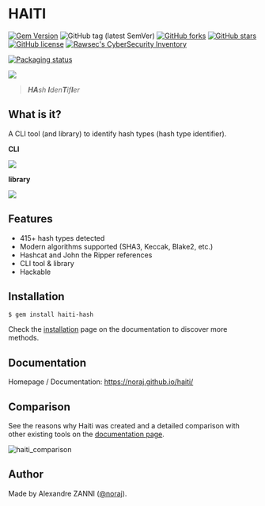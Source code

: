 # HAITI

[![Gem Version](https://badge.fury.io/rb/haiti-hash.svg)](https://badge.fury.io/rb/haiti-hash)
![GitHub tag (latest SemVer)](https://img.shields.io/github/tag/noraj/haiti)
[![GitHub forks](https://img.shields.io/github/forks/noraj/haiti)](https://github.com/noraj/haiti/network)
[![GitHub stars](https://img.shields.io/github/stars/noraj/haiti)](https://github.com/noraj/haiti/stargazers)
[![GitHub license](https://img.shields.io/github/license/noraj/haiti)](https://github.com/noraj/haiti/blob/master/LICENSE.txt)
[![Rawsec's CyberSecurity Inventory](https://inventory.rawsec.ml/img/badges/Rawsec-inventoried-FF5050_flat.svg)](https://inventory.rawsec.ml/tools.html#Haiti)

[![Packaging status](https://repology.org/badge/vertical-allrepos/haiti.svg)](https://repology.org/project/haiti/versions)

![](https://noraj.github.io/haiti/_media/logo.png)

> _**HA**sh **I**den**T**if**I**er_

## What is it?

A CLI tool (and library) to identify hash types (hash type identifier).

**CLI**

![](https://i.imgur.com/3vFXTpi.gif)

**library**

![](https://i.imgur.com/tKOMQP2.png)

## Features

- 415+ hash types detected
- Modern algorithms supported (SHA3, Keccak, Blake2, etc.)
- Hashcat and John the Ripper references
- CLI tool & library
- Hackable

## Installation

```plaintext
$ gem install haiti-hash
```

Check the [installation](https://noraj.github.io/haiti/) page on the documentation to discover more methods.

## Documentation

Homepage / Documentation: https://noraj.github.io/haiti/

## Comparison

See the reasons why Haiti was created and a detailed comparison with other existing tools on the [documentation page](https://noraj.github.io/haiti/#/why).

![haiti_comparison](https://user-images.githubusercontent.com/16578570/121500737-dfd2f800-c9de-11eb-839f-0293144d3619.png)

## Author

Made by Alexandre ZANNI ([@noraj](https://pwn.by/noraj/)).
